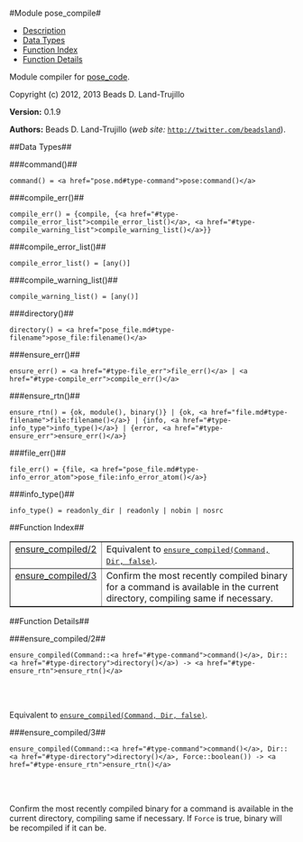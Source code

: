 

#Module pose_compile#
* [Description](#description)
* [Data Types](#types)
* [Function Index](#index)
* [Function Details](#functions)


Module compiler for [pose_code](#pose_code).

Copyright (c) 2012, 2013 Beads D. Land-Trujillo

__Version:__ 0.1.9

__Authors:__ Beads D. Land-Trujillo (_web site:_ [`http://twitter.com/beadsland`](http://twitter.com/beadsland)).
<a name="types"></a>

##Data Types##




###<a name="type-command">command()</a>##



	command() = <a href="pose.md#type-command">pose:command()</a>



###<a name="type-compile_err">compile_err()</a>##



	compile_err() = {compile, {<a href="#type-compile_error_list">compile_error_list()</a>, <a href="#type-compile_warning_list">compile_warning_list()</a>}}



###<a name="type-compile_error_list">compile_error_list()</a>##



	compile_error_list() = [any()]



###<a name="type-compile_warning_list">compile_warning_list()</a>##



	compile_warning_list() = [any()]



###<a name="type-directory">directory()</a>##



	directory() = <a href="pose_file.md#type-filename">pose_file:filename()</a>



###<a name="type-ensure_err">ensure_err()</a>##



	ensure_err() = <a href="#type-file_err">file_err()</a> | <a href="#type-compile_err">compile_err()</a>



###<a name="type-ensure_rtn">ensure_rtn()</a>##



	ensure_rtn() = {ok, module(), binary()} | {ok, <a href="file.md#type-filename">file:filename()</a>} | {info, <a href="#type-info_type">info_type()</a>} | {error, <a href="#type-ensure_err">ensure_err()</a>}



###<a name="type-file_err">file_err()</a>##



	file_err() = {file, <a href="pose_file.md#type-info_error_atom">pose_file:info_error_atom()</a>}



###<a name="type-info_type">info_type()</a>##



	info_type() = readonly_dir | readonly | nobin | nosrc
<a name="index"></a>

##Function Index##


<table width="100%" border="1" cellspacing="0" cellpadding="2" summary="function index"><tr><td valign="top"><a href="#ensure_compiled-2">ensure_compiled/2</a></td><td>Equivalent to <a href="#ensure_compiled-3"><tt>ensure_compiled(Command, Dir, false)</tt></a>.</td></tr><tr><td valign="top"><a href="#ensure_compiled-3">ensure_compiled/3</a></td><td>Confirm the most recently compiled binary for a command is
available in the current directory, compiling same if necessary.</td></tr></table>


<a name="functions"></a>

##Function Details##

<a name="ensure_compiled-2"></a>

###ensure_compiled/2##


	ensure_compiled(Command::<a href="#type-command">command()</a>, Dir::<a href="#type-directory">directory()</a>) -> <a href="#type-ensure_rtn">ensure_rtn()</a>
<br></br>


Equivalent to [`ensure_compiled(Command, Dir, false)`](#ensure_compiled-3).<a name="ensure_compiled-3"></a>

###ensure_compiled/3##


	ensure_compiled(Command::<a href="#type-command">command()</a>, Dir::<a href="#type-directory">directory()</a>, Force::boolean()) -> <a href="#type-ensure_rtn">ensure_rtn()</a>
<br></br>


Confirm the most recently compiled binary for a command is
available in the current directory, compiling same if necessary.
If `Force` is true, binary will be recompiled if it can be.